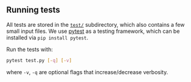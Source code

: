 ## Running tests

All tests are stored in the [`test/`](https://github.com/nzfeng/signed-heat-python/tree/main/test) subdirectory, which also contains a few small input files. We use [pytest](https://docs.pytest.org/en/stable/) as a testing framework, which can be installed via `pip install pytest`.

Run the tests with:
```sh
pytest test.py [-q] [-v]
```
where `-v`, `-q` are optional flags that increase/decrease verbosity.
